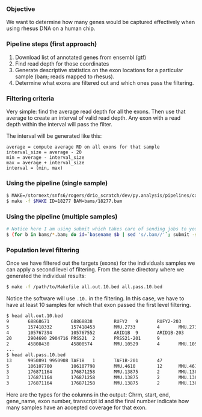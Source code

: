 ### Objective

We want to determine how many genes would be captured effectively when using
rhesus DNA on a human chip.

### Pipeline steps (first approach)

1. Download list of annotated genes from ensembl (gtf)
2. Find read depth for those coordinates
3. Generate descriptive statistics on the exon locations for a particular sample
(bam; reads mapped to rhesus).
4. Determine what exons are filtered out and which ones pass the filtering.

### Filtering criteria

Very simple: find the average read depth for all the
exons.  Then use that average to create an interval of valid read depth.  Any
exon with a read depth within the interval will pass the filter.

The interval will be generated like this:

```
average = compute average RD on all exons for that sample
interval_size = average - 20
min = average - interval_size
max = average + interval_size
interval = (min, max)
```

### Using the pipeline (single sample)

```sh
$ MAKE=/stornext/snfs6/rogers/drio_scratch/dev/py.analysis/pipelines/capture_efficiency/Makefile
$ make -f $MAKE ID=18277 BAM=bams/18277.bam
```

### Using the pipeline (multiple samples)

```sh
# Notice here I am using submit which takes care of sending jobs to your cluster
$ (for b in bams/*.bam; do id=`basename $b | sed 's/.bam//'`; submit -s ${id}_crv "make -f $MAKE ID=$id BAM=$b"; echo "#"; done) | bash
```

### Population level filtering

Once we have filtered out the targets (exons) for the individuals samples we can apply
a second level of filtering. From the same directory where we generated the individual
results:

```sh
$ make -f /path/to/Makefile all.out.10.bed all.pass.10.bed
```

Notice the software will use ```.10.``` in the filtering. In this case, we have to have
at least 10 samples for which that exon passed the first level filtering.

```sh
$ head all.out.10.bed
9       68868671        68868838        RUFY2   9       RUFY2-203       6
5       157418332       157418453       MMU.2733        4       MMU.2733-201    8
4       105767394       105767552       ARID1B  9       ARID1B-203      4
20      2904690 2904716 PRSS21  2       PRSS21-201      9
2       45808430        45808574        MMU.10529       4       MMU.10529-201   9
...
$ head all.pass.10.bed
13      9950891 9950908 TAF1B   1       TAF1B-201       47
5       106107700       106107798       MMU.4610        12      MMU.4610-205    38
3       176871164       176871258       MMU.13875       2       MMU.13875-201   49
3       176871164       176871258       MMU.13875       2       MMU.13875-203   49
3       176871164       176871258       MMU.13875       2       MMU.13875-202   49
```

Here are the types for the columns in the output: Chrm, start, end, gene_name, exon number, transcript id and 
the final number indicate how many samples have an accepted coverage for that exon.
